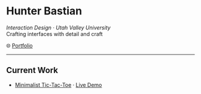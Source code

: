 # Hunter Bastian  
*Interaction Design · Utah Valley University*  
Crafting interfaces with detail and craft  

🌐 [Portfolio](https://portfolio-six-phi-5wvazty0n0.vercel.app/)

---

## Current Work  
- [Minimalist Tic-Tac-Toe](https://github.com/hunterbastian/minimalist-tictactoe) · [Live Demo](https://minimalist-tic-tac-toe.netlify.app/)


<!--
**hunterbastian/hunterbastian** is a ✨ _special_ ✨ repository because its `README.md` (this file) appears on your GitHub profile.

Here are some ideas to get you started:

- 🔭 I’m currently working on ...
- 🌱 I’m currently learning design systems.
- 🤔 I’m looking for help with ...
- 💬 Ask me about ...
- 📫 How to reach me: ...
- 😄 Pronouns: ...
- ⚡ Fun fact: ...
-->
